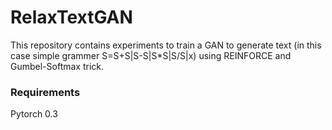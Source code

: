 # RelaxTextGAN

This repository contains experiments to train a GAN to generate text (in this case simple grammer S=S+S|S-S|S*S|S/S|x) using REINFORCE and Gumbel-Softmax trick.

### Requirements
Pytorch 0.3
